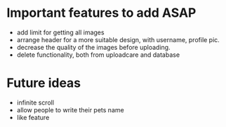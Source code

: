 # Important features to add ASAP

- add limit for getting all images
- arrange header for a more suitable design, with username, profile pic.
- decrease the quality of the images before uploading.
- delete functionality, both from uploadcare and database

# Future ideas

- infinite scroll
- allow people to write their pets name
- like feature

